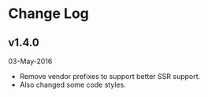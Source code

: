 # Change Log

## v1.4.0
03-May-2016

* Remove vendor prefixes to support better SSR support.
* Also changed some code styles.
